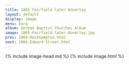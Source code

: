 ```yaml
---
title: 1865 Fairfield later Annerley
layout: default
display: image
menu: barq
album: German Baptist Churches Album
image: 1865-Fairfield-later-Annerley.jpg
prev: 1864-Rockhampton.html
next: 1866-Edward-Street.html
---
```

{% include image-head.md %}
{% include image.html %}